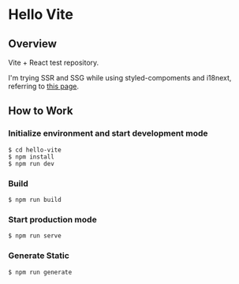 # Hello Vite

## Overview

Vite + React test repository.

I'm trying SSR and SSG while using styled-compoments and i18next, referring to [this page](https://github.com/vitejs/vite/tree/main/packages/playground/ssr-react).

## How to Work

### Initialize environment and start development mode

```
$ cd hello-vite
$ npm install
$ npm run dev
```

### Build

```
$ npm run build
```

### Start production mode

```
$ npm run serve
```

### Generate Static

```
$ npm run generate
```
